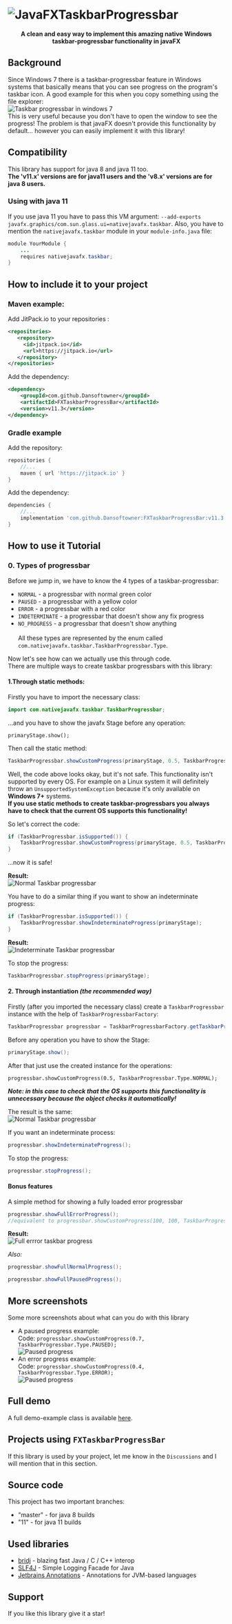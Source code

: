 # ![JavaFXTaskbarProgressbar](images/Logo.png)
<p align="center"><b>A clean and easy way to implement this amazing native Windows taskbar-progressbar functionality in javaFX</b></p>

## Background
Since Windows 7 there is a taskbar-progressbar feature in Windows systems
that basically means that you can see progress on the program's taskbar icon.
A good example for this when you copy something using the file explorer:<br>
![Taskbar progressbar in windows 7](images/areo-progressbar.jpg) <br>
This is very useful because you don't have to open the window to see the progress!
The problem is that javaFX doesn't provide this functionality by default... however you 
can easily implement it with this library!

## Compatibility
This library has support for java 8 and java 11 too.<br>
<b>The 'v11.x' versions are for java11 users and the 'v8.x' versions are for java 8 users.</b>

### Using with java 11
If you use java 11 you have to pass this VM argument: `--add-exports javafx.graphics/com.sun.glass.ui=nativejavafx.taskbar`.
Also, you have to mention the `nativejavafx.taskbar` module in your `module-info.java` file:
```java
module YourModule {
    ...
    requires nativejavafx.taskbar;
}
```

## How to include it to your project

### Maven example:

Add JitPack.io to your repositories :
```xml
<repositories>
   <repository>
     <id>jitpack.io</id>
     <url>https://jitpack.io</url>
   </repository>
</repositories>
```
Add the dependency:
```xml
<dependency>
	<groupId>com.github.Dansoftowner</groupId>
	<artifactId>FXTaskbarProgressBar</artifactId>
	<version>v11.3</version>
</dependency>
```

### Gradle example

Add the repository:
```groovy
repositories {
    //...
    maven { url 'https://jitpack.io' }
}
```

Add the dependency:
```groovy
dependencies {
    //...
    implementation 'com.github.Dansoftowner:FXTaskbarProgressBar:v11.3'
}
```

## How to use it Tutorial

### 0. Types of progressbar
Before we jump in, we have to know the 4 types of a taskbar-progressbar:<br>
* `NORMAL` - a progressbar with normal green color
* `PAUSED` - a progressbar with a yellow color
* `ERROR`  - a progressbar with a red color 
* `INDETERMINATE` - a progressbar that doesn't show any fix progress
* `NO_PROGRESS` - a progressbar that doesn't show anything 
<br><br>
All these types are represented by the enum called `com.nativejavafx.taskbar.TaskbarProgressbar.Type`.

Now let's see how can we actually use this through code.<br>
There are multiple ways to create taskbar progressbars with this library:

#### 1.Through static methods:
Firstly you have to import the necessary class:
```java
import com.nativejavafx.taskbar.TaskbarProgressbar; 
```
...and you have to show the javafx Stage before any operation:
```
primaryStage.show();
``` 
Then call the static method:
```java
TaskbarProgressbar.showCustomProgress(primaryStage, 0.5, TaskbarProgressbar.Type.NORMAL);
```

Well, the code above looks okay, but it's not safe. This functionality isn't supported by every OS. 
For example on a Linux system it will definitely throw an `UnsupportedSystemException` because it's only available on <b>Windows 7+</b>
systems.<br> 
<b>If you use static methods to create taskbar-progressbars you always have to check that the current OS 
supports this functionality!</b> 

So let's correct the code:
```java
if (TaskbarProgressbar.isSupported()) {
    TaskbarProgressbar.showCustomProgress(primaryStage, 0.5, TaskbarProgressbar.Type.NORMAL);
}
```
...now it is safe!

<b>Result:</b><br>
![Normal Taskbar progressbar](images/normal-progress.jpg)

You have to do a similar thing if you want to show an indeterminate progress:
```java
if (TaskbarProgressbar.isSupported()) {
    TaskbarProgressbar.showIndeterminateProgress(primaryStage);
}
```
<b>Result:</b><br>
![Indeterminate Taskbar progressbar](images/indeterminate.gif)

To stop the progress:
```java
TaskbarProgressbar.stopProgress(primaryStage);
```
#### 2. Through instantiation *(the recommended way)*
Firstly (after you imported the necessary class) create a `TaskbarProgressbar` instance with the help of
`TaskbarProgressbarFactory`:
```java
TaskbarProgressbar progressbar = TaskbarProgressbarFactory.getTaskbarProgressbar(primaryStage);
```
Before any operation you have to show the Stage:
```java
primaryStage.show();
```
After that just use the created instance for the operations:
```
progressbar.showCustomProgress(0.5, TaskbarProgressbar.Type.NORMAL);
```
<b><i>Note: in this case to check that the OS supports this functionality is unnecessary
because the object checks it automatically!</i></b>

The result is the same:<br>
![Normal Taskbar progressbar](images/normal-progress.jpg)

If you want an indeterminate process:
```java
progressbar.showIndeterminateProgress();
```
To stop the progress:
```java
progressbar.stopProgress();
```

#### Bonus features

A simple method for showing a fully loaded error progressbar
```java
progressbar.showFullErrorProgress();
//equivalent to progressbar.showCustomProgress(100, 100, TaskbarProgressbar.Type.ERROR) 
```
<b>Result:</b><br>
![Full errror taskbar progress](images/full-error-progress.jpg)

<i>Also:</i>
```java
progressbar.showFullNormalProgress();
```

```java
progressbar.showFullPausedProgress();
```

## More screenshots
Some more screenshots about what can you do with this library
* A paused progress example:<br>
Code: `progressbar.showCustomProgress(0.7, TaskbarProgressbar.Type.PAUSED);`<br>
![Paused progress](images/paused-progress.jpg)
* An error progress example:<br>
Code: `progressbar.showCustomProgress(0.4, TaskbarProgressbar.Type.ERROR);`<br>
![Paused progress](images/error-progress.jpg)

## Full demo
A full demo-example class is available [here](src/test/java/Demo.java). 

## Projects using `FXTaskbarProgressBar`
If this library is used by your project, let me know in the `Discussions` and I will mention that in this section.

## Source code
This project has two important branches:
* "master" - for java 8 builds
* "11" - for java 11 builds

## Used libraries
 * [bridj](https://github.com/nativelibs4java/BridJ) - blazing fast Java / C / C++ interop
 * [SLF4J](http://www.slf4j.org/) - Simple Logging Facade for Java
 * [Jetbrains Annotations](https://github.com/JetBrains/java-annotations) - Annotations for JVM-based languages

## Support
If you like this library give it a star!